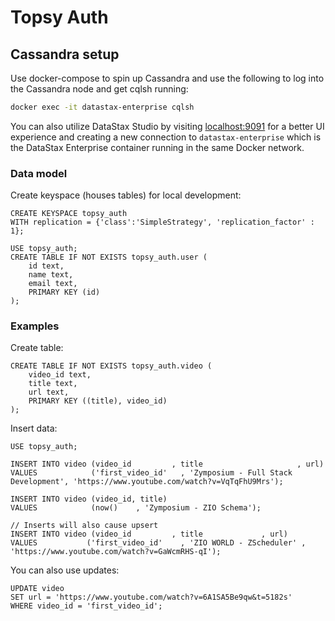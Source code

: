 # Topsy Auth

## Cassandra setup

Use docker-compose to spin up Cassandra and use the following to log into the Cassandra node
and get cqlsh running:

```sh
docker exec -it datastax-enterprise cqlsh
```

You can also utilize DataStax Studio by visiting [localhost:9091](http://localhost:9091) for a better UI experience
and creating a new connection to `datastax-enterprise` which is the DataStax Enterprise container running in the same
Docker network.

### Data model

Create keyspace (houses tables) for local development:

```cql
CREATE KEYSPACE topsy_auth
WITH replication = {'class':'SimpleStrategy', 'replication_factor' : 1};

USE topsy_auth;
CREATE TABLE IF NOT EXISTS topsy_auth.user (
    id text,
    name text,
    email text,
    PRIMARY KEY (id)
);
```

### Examples

Create table:

```cql
CREATE TABLE IF NOT EXISTS topsy_auth.video (
    video_id text,
    title text,
    url text,
    PRIMARY KEY ((title), video_id)
);
```

Insert data:

```cql
USE topsy_auth;

INSERT INTO video (video_id			, title						, url)
VALUES            ('first_video_id'   , 'Zymposium - Full Stack Development', 'https://www.youtube.com/watch?v=VqTqFhU9Mrs');

INSERT INTO video (video_id, title)
VALUES            (now() 	, 'Zymposium - ZIO Schema');

// Inserts will also cause upsert
INSERT INTO video (video_id			, title				, url)
VALUES           ('first_video_id'    , 'ZIO WORLD - ZScheduler' , 'https://www.youtube.com/watch?v=GaWcmRHS-qI');
```

You can also use updates:
```cql
UPDATE video
SET url = 'https://www.youtube.com/watch?v=6A1SA5Be9qw&t=5182s'
WHERE video_id = 'first_video_id';
```
